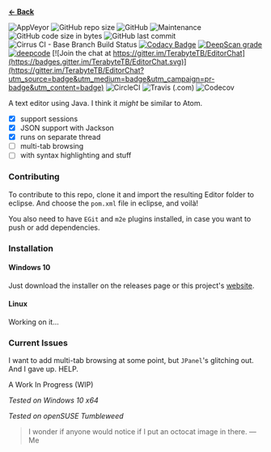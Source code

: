 <b><a href="https://terabytetb.github.io">&#8592; Back</a></b>

![AppVeyor](https://img.shields.io/appveyor/build/TerabyteTB/Whirlpool?logo=appveyor)
![GitHub repo size](https://img.shields.io/github/repo-size/TerabyteTB/WhirlpoolEditor)
![GitHub](https://img.shields.io/github/license/TerabyteTB/WhirlpoolEditor)
![Maintenance](https://img.shields.io/maintenance/yes/2021)
![GitHub code size in bytes](https://img.shields.io/github/languages/code-size/TerabyteTB/TextEditor)
![GitHub last commit](https://img.shields.io/github/last-commit/TerabyteTB/WhirlpoolEditor)
![Cirrus CI - Base Branch Build Status](https://img.shields.io/cirrus/github/TerabyteTB/WhirlpoolEditor?label=CirrusCI%20build&logo=cirrus-ci)
[![Codacy Badge](https://api.codacy.com/project/badge/Grade/fc5074c387d747898c928bfbc208f69d)](https://app.codacy.com/gh/TerabyteTB/WhirlpoolEditor?utm_source=github.com&utm_medium=referral&utm_content=TerabyteTB/WhirlpoolEditor&utm_campaign=Badge_Grade_Settings)
[![DeepScan grade](https://deepscan.io/api/teams/13347/projects/16353/branches/348738/badge/grade.svg)](https://deepscan.io/dashboard#view=project&tid=13347&pid=16353&bid=348738)
[![deepcode](https://www.deepcode.ai/api/gh/badge?key=eyJhbGciOiJIUzI1NiIsInR5cCI6IkpXVCJ9.eyJwbGF0Zm9ybTEiOiJnaCIsIm93bmVyMSI6IlRlcmFieXRlVEIiLCJyZXBvMSI6IldoaXJscG9vbEVkaXRvciIsImluY2x1ZGVMaW50IjpmYWxzZSwiYXV0aG9ySWQiOjI4NDI3LCJpYXQiOjE2MTYyNTg3Mjl9.DHneQZ3ArCV81F7eYmM7_IQkuXcsXbUUM7apJ7gEVXw)](https://www.deepcode.ai/app/gh/TerabyteTB/WhirlpoolEditor/_/dashboard?utm_content=gh%2FTerabyteTB%2FWhirlpoolEditor) 
[![Join the chat at https://gitter.im/TerabyteTB/EditorChat](https://badges.gitter.im/TerabyteTB/EditorChat.svg)](https://gitter.im/TerabyteTB/EditorChat?utm_source=badge&utm_medium=badge&utm_campaign=pr-badge&utm_content=badge)
![CircleCI](https://img.shields.io/circleci/build/github/TerabyteTB/WhirlpoolEditor?logo=circleci)
![Travis (.com)](https://img.shields.io/travis/com/TerabyteTB/WhirlpoolEditor?logo=travis)
![Codecov](https://img.shields.io/codecov/c/gh/TerabyteTB/WhirlpoolEditor?logo=codecov)

A text editor using Java. I think it *might* be similar to Atom.

- [x] support sessions
- [x] JSON support with Jackson
- [x] runs on separate thread
- [ ] multi-tab browsing
- [ ] with syntax highlighting and stuff

### Contributing
To contribute to this repo, clone it and import the resulting Editor folder to eclipse. And choose the ```pom.xml``` file in eclipse, and voil&agrave;!

You also need to have ```EGit``` and ```m2e``` plugins installed, in case you want to push or add dependencies.

### Installation
#### Windows 10
Just download the installer on the releases page or this project's [website](https://terabytetb.github.io/).

#### Linux
Working on it...

### Current Issues

I want to add multi-tab browsing at some point, but ```JPanel```'s glitching out. And I gave up. HELP. 

A Work In Progress (WIP)

*Tested on Windows 10 x64*

*Tested on openSUSE Tumbleweed*

> I wonder if anyone would notice if I put an octocat image in there.
> &mdash; Me
 
